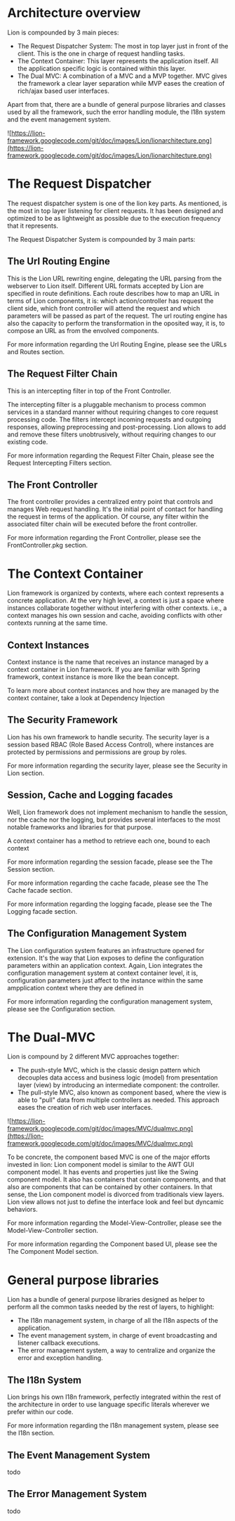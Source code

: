 # Architecture overview #

Lion is compounded by 3 main pieces:

  * The Request Dispatcher System: The most in top layer just in front of the client. This is the one in charge of request handling tasks.
  * The Context Container: This layer represents the application itself. All the application specific logic is contained within this layer.
  * The Dual MVC: A combination of a MVC and a MVP together. MVC gives the framework a clear layer separation while MVP eases the creation of rich/ajax based user interfaces.

Apart from that, there are a bundle of general purpose libraries and classes used by all the framework, such the error handling module, the I18n system and the event management system.

![https://lion-framework.googlecode.com/git/doc/images/Lion/lionarchitecture.png](https://lion-framework.googlecode.com/git/doc/images/Lion/lionarchitecture.png)

# The Request Dispatcher #

The request dispatcher system is one of the lion key parts. As mentioned, is the most in top layer listening for client requests.
It has been designed and optimized to be as lightweight as possible due to the execution frequency that it represents.

The Request Dispatcher System is compounded by 3 main parts:

## The Url Routing Engine ##

This is the Lion URL rewriting engine, delegating the URL parsing from the webserver to Lion itself.
Different URL formats accepted by Lion are specified in route definitions. Each route describes how to map an URL in terms of Lion components, it is: which action/controller has request the client side, which front controller will attend the request and which parameters will be passed as part of the request.
The url routing engine has also the capacity to perform the transformation in the oposited way, it is, to compose an URL as from the envolved components.

For more information regarding the Url Routing Engine, please see the URLs and Routes section.

## The Request Filter Chain ##

This is an intercepting filter in top of the Front Controller.

The intercepting filter is a pluggable mechanism to process common services in a standard manner without requiring changes to core request processing code.
The filters intercept incoming requests and outgoing responses, allowing preprocessing and post-processing.
Lion allows to add and remove these filters unobtrusively, without requiring changes to our existing code.

For more information regarding the Request Filter Chain, please see the Request Intercepting Filters section.

## The Front Controller ##

The front controller provides a centralized entry point that controls and manages Web request handling. It's the initial point of contact for handling the request in terms of the application.
Of course, any filter within the associated filter chain will be executed before the front controller.

For more information regarding the Front Controller, please see the FrontController.pkg section.

# The Context Container #

Lion framework is organized by contexts, where each context represents a concrete application. At the very high level, a context is just a space where instances collaborate together without interfering with other contexts. i.e., a context manages his own session and cache, avoiding conflicts with other contexts running at the same time.

## Context Instances ##

Context instance is the name that receives an instance managed by a context container in Lion framework. If you are familiar with Spring framework, context instance is more like the bean concept.

To learn more about context instances and how they are managed by the context container, take a look at Dependency Injection

## The Security Framework ##

Lion has his own framework to handle security. The security layer is a session based RBAC (Role Based Access Control), where instances are protected by permissions and permissions are group by roles.

For more information regarding the security layer, please see the Security in Lion section.

## Session, Cache and Logging facades ##

Well, Lion framework does not implement mechanism to handle the session, nor the cache nor the logging, but provides several interfaces to the most notable frameworks and libraries for that purpose.

A context container has a method to retrieve each one, bound to each context

For more information regarding the session facade, please see the The Session section.

For more information regarding the cache facade, please see the The Cache facade section.

For more information regarding the logging facade, please see the The Logging facade section.

## The Configuration Management System ##

The Lion configuration system features an infrastructure opened for extension.
It's the way that Lion exposes to define the configuration parameters within an application context. Again, Lion integrates the configuration management system at context container level, it is, configuration parameters just affect to the instance within the same ampplication context where they are defined in

For more information regarding the configuration management system, please see the Configuration section.

# The Dual-MVC #

Lion is compound by 2 different MVC approaches together:

  * The push-style MVC, which is the classic design pattern which decouples data access and business logic (model) from presentation layer (view) by introducing an intermediate component: the controller.
  * The pull-style MVC, also known as component based, where the view is able to "pull" data from multiple controllers as needed. This approach eases the creation of rich web user interfaces.

![https://lion-framework.googlecode.com/git/doc/images/MVC/dualmvc.png](https://lion-framework.googlecode.com/git/doc/images/MVC/dualmvc.png)

To be concrete, the component based MVC is one of the major efforts invested in lion:
Lion component model is similar to the AWT GUI component model. It has events and properties just like the Swing component model. It also has containers that contain components, and that also are components that can be contained by other containers.
In that sense, the Lion component model is divorced from traditionals view layers. Lion view allows not just to define the interface look and feel but dyncamic behaviors.

For more information regarding the Model-View-Controller, please see the Model-View-Controller section.

For more information regarding the Component based UI, please see the The Component Model section.

# General purpose libraries #

Lion has a bundle of general purpose libraries designed as helper to perform all the common tasks needed by the rest of layers, to highlight:

  * The I18n management system, in charge of all the I18n aspects of the application.
  * The event management system, in charge of event broadcasting and listener callback executions.
  * The error management system, a way to centralize and organize the error and exception handling.

## The I18n System ##

Lion brings his own I18n framework, perfectly integrated within the rest of the architecture in order to use language specific literals wherever we prefer within our code.

For more information regarding the I18n management system, please see the I18n section.

## The Event Management System ##

todo

## The Error Management System ##

todo